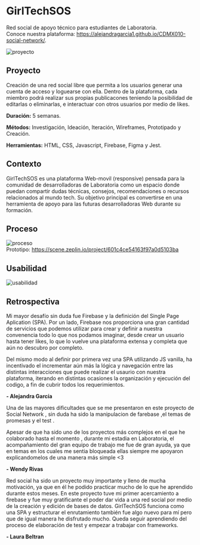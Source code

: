 # GirlTechSOS
Red social de apoyo técnico para estudiantes de Laboratoria.
<br>
Conoce nuestra plataforma: https://alejandragarcia1.github.io/CDMX010-social-network/.


![proyecto](/src/images/girltechsos.JPG)

## Proyecto

Creación de una red social libre que permita a los usuarios generar una cuenta de acceso y loguearse con ella.
Dentro de la plataforma, cada miembro podrá realizar sus propias publicacones teniendo la posibilidad de editarlas o eliminarlas, e interactuar con otros usuarios por medio de likes.

**Duración:** 5 semanas.

**Métodos:** Investigación, Ideación, Iteración, Wireframes, Prototipado y Creación.

**Herramientas:** HTML, CSS, Javascript, Firebase, Figma y Jest.

## Contexto
GirlTechSOS es una plataforma Web-movil (responsive) pensada para la comunidad de desarrolladoras de Laboratoria como un espacio donde puedan compartir dudas técnicas, consejos, recomendaciones o recursos relacionados al mundo tech. Su objetivo principal es convertirse en una herramienta de apoyo para las futuras desarrolladoras Web durante su formación.                  

## Proceso

![proceso](/src/images/proceso.JPG)
<br>
Prototipo: https://scene.zeplin.io/project/601c4ce54163f97a0d5103ba

## Usabilidad

![usabilidad](/src/images/presentacionGirlTech.gif)

## Retrospectiva

Mi mayor desafío sin duda fue Firebase y la definición del Single Page Aplication (SPA). Por un lado, Firebase nos proporciona una gran cantidad de servicios que podemos utilizar para crear y definir a nuestra convenencia todo lo que nos podamos imaginar, desde crear un usuario hasta tener likes, lo que lo vuelve una plataforma extensa y completa que aún no descubro por completo.

Del mismo modo al definir por primera vez una SPA utilizando JS vanilla, ha incentivado el incrementar aún más la lógica y navegación entre las distintas interacciones que puede realizar el usaurio con nuestra plataforma, iterando en distintas ocasiones la organización y ejecución del codigo, a fin de cubrir todos los requerimientos.

**- Alejandra García**

Una de las mayores dificultades que se me presentaron en este proyecto de Social Network , sin duda ha sido la manipulacion de farebase ,el temas de promesas y el test .

Apesar de que ha sido uno de los proyectos más complejos en el que he colaborado  hasta el momento , durante mi estadia en Laboratoria, el acompañamiento del gran equipo de trabajo  me  fue de gran ayuda, ya que en temas en los cuales me sentia bloqueada  ellas siempre me apoyaron explicandomelos de una manera más simple <3

**- Wendy Rivas**

Red social ha sido un proyecto muy importante y lleno de mucha motivación, ya que en él he podido practicar mucho de lo que he aprendido durante estos meses. En este proyecto tuve mi primer acercamiento a firebase y fue muy gratificante el poder dar vida a una red social por medio de la creación y edición de bases de datos. GirlTechSOS funciona como una SPA y estructurar el enrutamiento también fue algo nuevo para mí pero que de igual manera he disfrutado mucho. Queda seguir aprendiendo del proceso de elaboración de test y empezar a trabajar con frameworks.

**- Laura Beltran**
